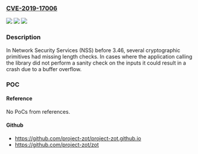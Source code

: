 ### [CVE-2019-17006](https://cve.mitre.org/cgi-bin/cvename.cgi?name=CVE-2019-17006)
![](https://img.shields.io/static/v1?label=Product&message=NSS&color=blue)
![](https://img.shields.io/static/v1?label=Version&message=%3C%203.46%20&color=brighgreen)
![](https://img.shields.io/static/v1?label=Vulnerability&message=missing%20length%20checks%20for%20cryptographic%20primitives&color=brighgreen)

### Description

In Network Security Services (NSS) before 3.46, several cryptographic primitives had missing length checks. In cases where the application calling the library did not perform a sanity check on the inputs it could result in a crash due to a buffer overflow.

### POC

#### Reference
No PoCs from references.

#### Github
- https://github.com/project-zot/project-zot.github.io
- https://github.com/project-zot/zot

